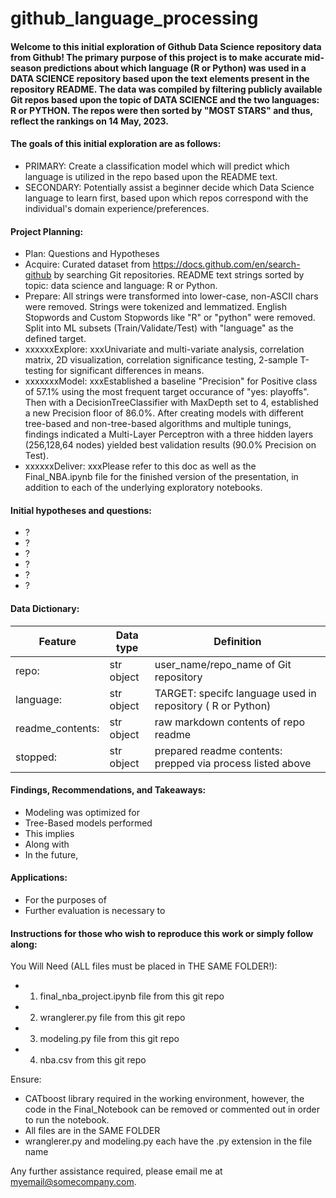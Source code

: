 # github_language_processing

#### Welcome to this initial exploration of Github Data Science repository data from Github!  The primary purpose of this project is to make accurate mid-season predictions about which language (R or Python) was used in a DATA SCIENCE repository based upon the text elements present in the repository README. The data was compiled by filtering publicly available Git repos based upon the topic of DATA SCIENCE and the two languages: R or PYTHON.  The repos were then sorted by "MOST STARS" and thus, reflect the rankings on 14 May, 2023.  

#### The goals of this initial exploration are as follows:
- PRIMARY: Create a classification model which will predict which language is utilized in the repo based upon the README text.
- SECONDARY: Potentially assist a beginner decide which Data Science language to learn first, based upon which repos correspond with the individual's domain experience/preferences.

#### Project Planning:
- Plan: Questions and Hypotheses
- Acquire: Curated dataset from https://docs.github.com/en/search-github by searching Git repositories.  README text strings sorted by topic: data science and language: R or Python.
- Prepare: All strings were transformed into lower-case, non-ASCII chars were removed.  Strings were tokenized and lemmatized.  English Stopwords and Custom Stopwords like "R" or "python" were removed. Split into ML subsets (Train/Validate/Test) with "language" as the defined target.
- xxxxxxExplore: xxxUnivariate and multi-variate analysis, correlation matrix, 2D visualization, correlation significance testing, 2-sample T-testing for significant differences in means.
- xxxxxxxModel: xxxEstablished a baseline "Precision" for Positive class of 57.1% using the most frequent target occurance of "yes: playoffs".  Then with a DecisionTreeClassifier with MaxDepth set to 4, established a new Precision floor of 86.0%. After creating models with different tree-based and non-tree-based algorithms and multiple tunings, findings indicated a Multi-Layer Perceptron with a three hidden layers (256,128,64 nodes) yielded best validation results (90.0% Precision on Test).
- xxxxxxDeliver: xxxPlease refer to this doc as well as the Final_NBA.ipynb file for the finished version of the presentation, in addition to each of the underlying exploratory notebooks.

#### Initial hypotheses and questions:
* ?  
* ?  
* ? 
* ?
* ?
* ?

#### Data Dictionary: 

|Feature |  Data type | Definition |
|---|---|---|
| repo: | str object | user_name/repo_name of Git repository |
| language: | str object | TARGET: specifc language used in repository ( R or Python) |
| readme_contents: | str object | raw markdown contents of repo readme |
| stopped: | str object | prepared readme contents: prepped via process listed above |

#### Findings, Recommendations, and Takeaways:

- Modeling was optimized for 
- Tree-Based models performed 
- This implies
- Along with 
- In the future, 

#### Applications:

- For the purposes of 
- Further evaluation is necessary to 

#### Instructions for those who wish to reproduce this work or simply follow along:
You Will Need (ALL files must be placed in THE SAME FOLDER!):
- 1. final_nba_project.ipynb file from this git repo
- 2. wranglerer.py file from this git repo
- 3. modeling.py file from this git repo
- 4. nba.csv from this git repo

Ensure:
- CATboost library required in the working environment, however, the code in the Final_Notebook can be removed or commented out in order to run the notebook.
- All files are in the SAME FOLDER
- wranglerer.py and modeling.py each have the .py extension in the file name

Any further assistance required, please email me at myemail@somecompany.com.


